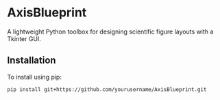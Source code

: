 # AxisBlueprint

A lightweight Python toolbox for designing scientific figure layouts with a Tkinter GUI.

## Installation

To install using pip:

```
pip install git+https://github.com/yourusername/AxisBlueprint.git
